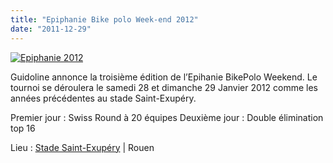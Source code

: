```yaml
---
title: "Epiphanie Bike polo Week-end 2012"
date: "2011-12-29"
---
```


[![](http://www.guidoline.com/wp-content/uploads/2011/12/epiphanie-2012.jpg "Epiphanie 2012")](http://www.guidoline.com/wp-content/uploads/2011/12/epiphanie-2012.jpg)

Guidoline annonce la troisième édition de l’Epihanie BikePolo Weekend. Le tournoi se déroulera le samedi 28 et dimanche 29 Janvier 2012 comme les années précédentes au stade Saint-Exupéry.

Premier jour : Swiss Round à 20 équipes Deuxième jour : Double élimination top 16

Lieu : [Stade Saint-Exupéry](http://maps.google.fr/maps/ms?msid=210846569947142046152.000480885f6980f2bb8cf&msa=0&ie=UTF8&t=h&vpsrc=6&ll=49.439403,1.115735&spn=0.002791,0.005879&z=16&source=embed) | Rouen

